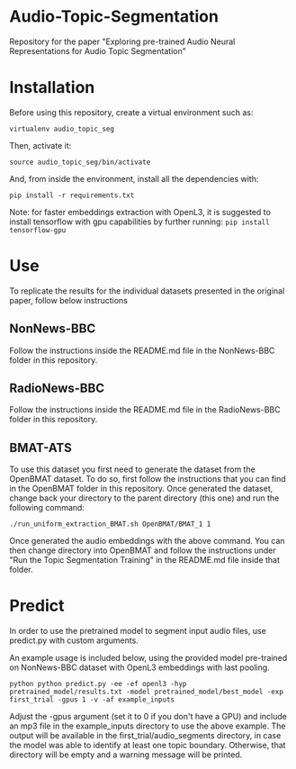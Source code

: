 # Audio-Topic-Segmentation
Repository for the paper "Exploring pre-trained Audio Neural Representations for Audio Topic Segmentation"

# Installation
Before using this repository, create a virtual environment such as:

`virtualenv audio_topic_seg`

Then, activate it:

`source audio_topic_seg/bin/activate`

And, from inside the environment, install all the dependencies with:

`pip install -r requirements.txt`

Note: for faster embeddings extraction with OpenL3, it is suggested to install tensorflow with gpu capabilities by further running:
`pip install tensorflow-gpu`

# Use
To replicate the results for the individual datasets presented in the original paper, follow below instructions

## NonNews-BBC
Follow the instructions inside the README.md file in the NonNews-BBC folder in this repository.

## RadioNews-BBC
Follow the instructions inside the README.md file in the RadioNews-BBC folder in this repository.

## BMAT-ATS
To use this dataset you first need to generate the dataset from the OpenBMAT dataset. To do so, first follow the instructions that you can find in the OpenBMAT folder in this repository. Once generated the dataset, change back your directory to the parent directory (this one) and run the following command:

`./run_uniform_extraction_BMAT.sh OpenBMAT/BMAT_1 1`

Once generated the audio embeddings with the above command. You can then change directory into OpenBMAT and follow the instructions under "Run the Topic Segmentation Training" in the README.md file inside that folder.

# Predict
In order to use the pretrained model to segment input audio files, use predict.py with custom arguments.

An example usage is included below, using the provided model pre-trained on NonNews-BBC dataset with OpenL3 embeddings with last pooling.

`python python predict.py -ee -ef openl3 -hyp pretrained_model/results.txt -model pretrained_model/best_model -exp first_trial -gpus 1 -v -af example_inputs`

Adjust the -gpus argument (set it to 0 if you don't have a GPU) and include an mp3 file in the example_inputs directory to use the above example. The output will be available in the first_trial/audio_segments directory, in case the model was able to identify at least one topic boundary. Otherwise, that directory will be empty and a warning message will be printed.
